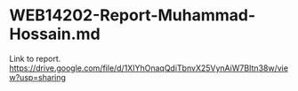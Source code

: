 # WEB14202-Report-Muhammad-Hossain.md

Link to report.
https://drive.google.com/file/d/1XIYhOnaqQdiTbnvX25VynAiW7BItn38w/view?usp=sharing
